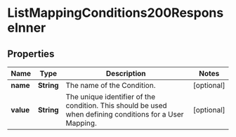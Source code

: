 

# ListMappingConditions200ResponseInner


## Properties

| Name | Type | Description | Notes |
|------------ | ------------- | ------------- | -------------|
|**name** | **String** | The name of the Condition. |  [optional] |
|**value** | **String** | The unique identifier of the condition. This should be used when defining conditions for a User Mapping. |  [optional] |




